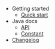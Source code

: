 - Getting started
    - [Quick start](/es/start/quickstart.md "Quick start")
- Java docs
    - [API](/api.md "API")
    - [Constant](/constant.md "Constant")
- [Changelog](/changelog.md "Changelog")
